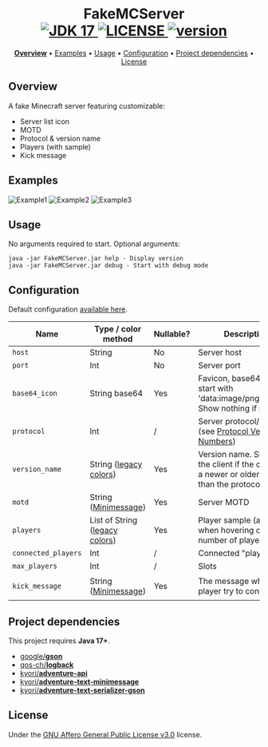 <h1 align="center">
  FakeMCServer
  <br>
  <a href="https://github.com/alkanife/alkabot/blob/main/pom.xml">
    <img src="https://img.shields.io/badge/Open%20JDK-17-green" alt="JDK 17">
  </a>
  <a href="https://github.com/alkanife/FakeMCServer/blob/master/LICENSE">
    <img src="https://img.shields.io/github/license/alkanife-mc/FakeMCServer" alt="LICENSE">
  </a>
  <a href="https://github.com/alkanife/FakeMCServer/">
    <img src="https://img.shields.io/badge/version-1.2-blue" alt="version">
  </a>
</h1>

<p align="center">
  <b><a href="#overview">Overview</a></b>
  •
  <a href="#examples">Examples</a>
  •
  <a href="#usage">Usage</a>
  •
  <a href="#configuration">Configuration</a>
  •
  <a href="#project-dependencies">Project dependencies</a>
  •
  <a href="#license">License</a>
</p>

## Overview
A fake Minecraft server featuring customizable:
- Server list icon
- MOTD
- Protocol & version name
- Players (with sample)
- Kick message

## Examples

![Example1](https://share.alkanife.fr/github/fakemcserver/1.png)
![Example2](https://share.alkanife.fr/github/fakemcserver/2.png)
![Example3](https://share.alkanife.fr/github/fakemcserver/3.png)

## Usage
No arguments required to start. Optional arguments:
```
java -jar FakeMCServer.jar help - Display version
java -jar FakeMCServer.jar debug - Start with debug mode
```

## Configuration

Default configuration [available here](https://github.com/alkanife/FakeMCServer/blob/master/config.json).

| Name                | Type / color method                                                                  | Nullable? | Description                                                                                            | Default value                                          |
|---------------------|--------------------------------------------------------------------------------------|-----------|--------------------------------------------------------------------------------------------------------|--------------------------------------------------------|
| `host`              | String                                                                               | No        | Server host                                                                                            | 127.0.0.1                                              |
| `port`              | Int                                                                                  | No        | Server port                                                                                            | 25565                                                  |
| `base64_icon`       | String base64                                                                        | Yes       | Favicon, base64 must start with 'data:image/png;base64'. Show nothing if null.                         | null                                                   |
| `protocol`          | Int                                                                                  | /         | Server protocol/version (see [Protocol Version Numbers](https://wiki.vg/Protocol_version_numbers))     | 762 *(1.19.4)*                                         |
| `version_name`      | String ([legacy colors](https://minecraft.fandom.com/wiki/Formatting_codes))         | Yes       | Version name. Shown to the client if the client use a newer or older version than the protocol specify | Minecraft 1.19.4                                       |
| `motd`              | String ([Minimessage](https://docs.advntr.dev/minimessage/format.html))              | Yes       | Server MOTD                                                                                            | `<yellow>Fake Server\n<red>Maintenance!`               |
| `players`           | List of String ([legacy colors](https://minecraft.fandom.com/wiki/Formatting_codes)) | Yes       | Player sample (appears when hovering over the number of players)                                       | `["&eplayer1", "&6player2..."]`                        |
| `connected_players` | Int                                                                                  | /         | Connected "players"                                                                                    | 0                                                      |
| `max_players`       | Int                                                                                  | /         | Slots                                                                                                  | 0                                                      |
| `kick_message`      | String ([Minimessage](https://docs.advntr.dev/minimessage/format.html))              | Yes       | The message when a player try to connect                                                               | `<red>Sorry, the server is unavailable at the moment.` |

## Project dependencies
This project requires **Java 17+**.

- [google/**gson**](https://github.com/google/gson)
- [qos-ch/**logback**](https://github.com/qos-ch/logback)
- [kyori/**adventure-api**](https://docs.advntr.dev/)
- [kyori/**adventure-text-minimessage**](https://docs.advntr.dev/minimessage/index.html)
- [kyori/**adventure-text-serializer-gson**](https://docs.advntr.dev/serializer/gson.html)

## License
Under the [GNU Affero General Public License v3.0](https://github.com/alkanife-mc/FakeMCServer/blob/master/LICENSE) license.

